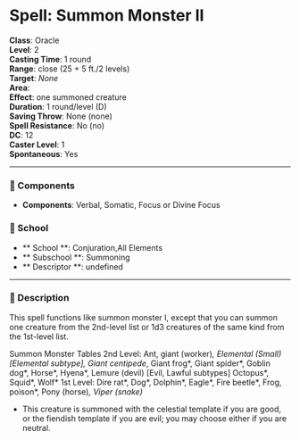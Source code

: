 
# Spell: Summon Monster II
**Class**: Oracle  
**Level**: 2  
**Casting Time**: 1 round  
**Range**: close (25 + 5 ft./2 levels)  
**Target**: _None_  
**Area**:   
**Effect**: one summoned creature  
**Duration**: 1 round/level (D)  
**Saving Throw**: None (none)  
**Spell Resistance**: No (no)  
**DC**: 12  
**Caster Level**: 1  
**Spontaneous**: Yes

---

### 🔮 Components
- **Components**: Verbal, Somatic, Focus or Divine Focus

### 🏫 School
- ** School **: Conjuration,All Elements
- ** Subschool **: Summoning
- ** Descriptor **: undefined
---

### 📜 Description
This spell functions like summon monster I, except that you can summon one creature from the 2nd-level list or 1d3 creatures of the same kind from the 1st-level list.

Summon Monster Tables
2nd Level: Ant, giant (worker)*, Elemental (Small) [Elemental subtype], Giant centipede*, Giant frog*, Giant spider*, Goblin dog*, Horse*, Hyena*, Lemure (devil) [Evil, Lawful subtypes] Octopus*, Squid*, Wolf*
1st Level: Dire rat*, Dog*, Dolphin*, Eagle*, Fire beetle*, Frog, poison*, Pony (horse)*, Viper (snake)*
 * This creature is summoned with the celestial template if you are good, or the fiendish template if you are evil; you may choose either if you are neutral.
